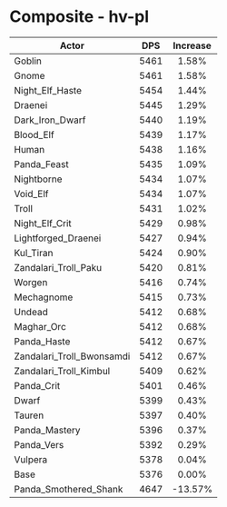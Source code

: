 # Composite - hv-pl
| Actor | DPS | Increase |
|---|:---:|:---:|
|Goblin|5461|1.58%|
|Gnome|5461|1.58%|
|Night_Elf_Haste|5454|1.44%|
|Draenei|5445|1.29%|
|Dark_Iron_Dwarf|5440|1.19%|
|Blood_Elf|5439|1.17%|
|Human|5438|1.16%|
|Panda_Feast|5435|1.09%|
|Nightborne|5434|1.07%|
|Void_Elf|5434|1.07%|
|Troll|5431|1.02%|
|Night_Elf_Crit|5429|0.98%|
|Lightforged_Draenei|5427|0.94%|
|Kul_Tiran|5424|0.90%|
|Zandalari_Troll_Paku|5420|0.81%|
|Worgen|5416|0.74%|
|Mechagnome|5415|0.73%|
|Undead|5412|0.68%|
|Maghar_Orc|5412|0.68%|
|Panda_Haste|5412|0.67%|
|Zandalari_Troll_Bwonsamdi|5412|0.67%|
|Zandalari_Troll_Kimbul|5409|0.62%|
|Panda_Crit|5401|0.46%|
|Dwarf|5399|0.43%|
|Tauren|5397|0.40%|
|Panda_Mastery|5396|0.37%|
|Panda_Vers|5392|0.29%|
|Vulpera|5378|0.04%|
|Base|5376|0.00%|
|Panda_Smothered_Shank|4647|-13.57%|
